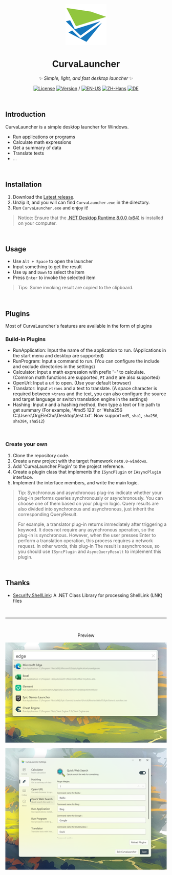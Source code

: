 <div align="center">

![Icon](/assets/Icon128.png)

# CurvaLauncher

✨ *Simple, light, and fast desktop launcher* ✨

[![License](https://img.shields.io/github/license/OrgEleCho/CurvaLauncher
)](LICENSE.txt) [![Version](https://img.shields.io/github/v/release/OrgEleCho/CurvaLauncher?include_prereleases
)](https://github.com/OrgEleCho/CurvaLauncher/releases) / [![EN-US](https://img.shields.io/badge/EN-US-blue)](README.md) [![ZH-Hans](https://img.shields.io/badge/中文-简体-red)](README.zh.md) [![DE](https://img.shields.io/badge/DE-de)](README.de.md)

</div>

<br />

## Introduction

CurvaLauncher is a simple desktop launcher for Windows. 

- Run applications or programs
- Calculate math expressions
- Get a summary of data
- Translate texts
- ...

<br />

## Installation

1. Download the [Latest release](https://github.com/OrgEleCho/CurvaLauncher/releases).
2. Unzip it, and you will can find `CurvaLauncher.exe` in the directory.
3. Run `CurvaLauncher.exe` and enjoy it!

> Notice: Ensure that the [.NET Desktop Runtime 8.0.0 (x64)](https://dotnet.microsoft.com/en-us/download/dotnet/8.0) is installed on your computer.

<br />

## Usage

- Use `Alt + Space` to open the launcher
- Input something to get the result
- Use `Up` and `Down` to select the item
- Press `Enter` to invoke the selected item

> Tips: Some invoking result are copied to the clipboard.

<br />

## Plugins

Most of CurvaLauncher's features are available in the form of plugins

### Build-in Plugins

- RunApplication: Input the name of the application to run.
  (Applications in the start menu and desktop are supported)
- RunProgram: Input a command to run.
  (You can configure the include and exclude directories in the settings)
- Calculator: Input a math expression with prefix '=' to calculate.
  (Common math functions are supported, `PI` and `E` are also supported)
- OpenUrl: Input a url to open.
  (Use your default browser)
- Translator: Input `>trans` and a text to translate. 
  (A space character is required between `>trans` and the text, you can also configure the source and target language or switch translation engine in the settings)
- Hashing: Input `#` and a hashing method, then type a text or file path to get summary
  (For example, '#md5 123' or '#sha256 C:\Users\OrgEleCho\Desktop\test.txt'. Now support `md5`, `sha1`, `sha256`, `sha384`, `sha512`)

<br />

### Create your own

1. Clone the repository code.
2. Create a new project with the target framework `net8.0-windows`.
3. Add 'CurvaLauncher.Plugin' to the project reference.
4. Create a plugin class that implements the `ISyncPlugin` or `IAsyncPlugin` interface.
5. Implement the interface members, and write the main logic.

> Tip: Synchronous and asynchronous plug-ins indicate whether your plug-in performs queries synchronously or asynchronously. You can choose one of them based on your plug-in logic. Query results are also divided into synchronous and asynchronous, just inherit the corresponding QueryResult.
> 
> For example, a translator plug-in returns immediately after triggering a keyword. It does not require any asynchronous operation, so the plug-in is synchronous. However, when the user presses Enter to perform a translation operation, this process requires a network request. In other words, this plug-in The result is asynchronous, so you should use `ISyncPlugin` and `AsyncQueryResult` to implement this plugin.

<br />

## Thanks

- [Securify.ShellLink](https://github.com/securifybv/ShellLink/): A .NET Class Library for processing ShellLink (LNK) files

<br />

---

<br />

<div align="center">

Preview

![](/assets/preview2.png)

![](/assets/preview4.png)

</div>
